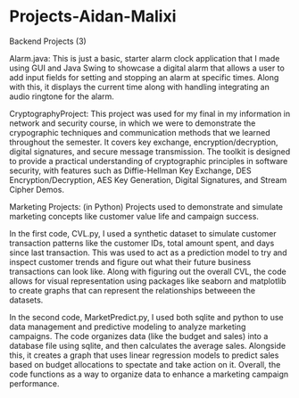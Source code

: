 # Projects-Aidan-Malixi
Backend Projects (3)

Alarm.java: This is just a basic, starter alarm clock application that I made using GUI and Java Swing to showcase a digital alarm that allows a user to add input fields for setting and stopping an alarm at specific
times. Along with this, it displays the current time along with handling integrating an audio ringtone for the alarm.

CryptographyProject: This project was used for my final in my information in network and security course, in which we were to demonstrate the crypographic techniques and communication methods that we learned throughout the semester. It covers key exchange, encryption/decryption, digital signatures, and secure message transmission. The toolkit is designed to provide a practical understanding of cryptographic principles in software security, with features such as Diffie-Hellman Key Exchange, DES Encryption/Decryption, AES Key Generation, Digital Signatures, and Stream Cipher Demos.

Marketing Projects: (in Python) Projects used to demonstrate and simulate marketing concepts like customer value life and campaign success. 

In the first code, CVL.py, I used a synthetic dataset to simulate customer transaction patterns like the customer IDs, total amount spent, and days since last transaction. This was used to act as a prediction model to try and inspect customer trends and figure out what their future business transactions can look like. Along with figuring out the overall CVL, the code allows for visual representation using packages like seaborn and matplotlib to create graphs that can represent the relationships betweeen the datasets. 

In the second code, MarketPredict.py, I used both sqlite and python to use data management and predictive modeling to analyze marketing campaigns. The code organizes data (like the budget and sales) into a database file using sqlite, and then calculates the average sales. Alongside this, it creates a graph that uses linear regression models to predict sales based on budget allocations to spectate and take action on it. Overall, the code functions as a way to organize data to enhance a marketing campaign performance.
